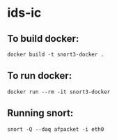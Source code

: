 # ids-ic

## To build docker:
```
docker build -t snort3-docker .
```
## To run docker:
```
docker run --rm -it snort3-docker  

```
## Running snort:

```
snort -Q --daq afpacket -i eth0
